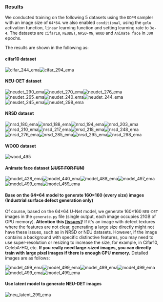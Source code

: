 ### Results

We conducted training on the following 5 datasets using the `DDPM` sampler with an image size of `64*64`. we also enabled `conditional`, using the `gelu` activation function, `linear` learning function and  setting learning rate to `3e-4`. The datasets are `cifar10`, `NEUDET`, `NRSD-MN`, `WOOD` and `Animate face` in `300` epochs.

The results are shown in the following as:



#### cifar10 dataset

![cifar_244_ema](../../assets/cifar_244_ema.jpg)![cifar_294_ema](../../assets/cifar_294_ema.jpg)



#### NEU-DET dataset

![neudet_290_ema](../../assets/neudet_290_ema.jpg)![neudet_270_ema](../../assets/neudet_270_ema.jpg)![neudet_276_ema](../../assets/neudet_276_ema.jpg)![neudet_265_ema](../../assets/neudet_265_ema.jpg)![neudet_240_ema](../../assets/neudet_240_ema.jpg)![neudet_244_ema](../../assets/neudet_244_ema.jpg)![neudet_245_ema](../../assets/neudet_245_ema.jpg)![neudet_298_ema](../../assets/neudet_298_ema.jpg)



#### NRSD dataset

![nrsd_180_ema](../../assets/nrsd_180_ema.jpg)![nrsd_188_ema](../../assets/nrsd_188_ema.jpg)![nrsd_194_ema](../../assets/nrsd_194_ema.jpg)![nrsd_203_ema](../../assets/nrsd_203_ema.jpg)![nrsd_210_ema](../../assets/nrsd_210_ema.jpg)![nrsd_217_ema](../../assets/nrsd_217_ema.jpg)![nrsd_218_ema](../../assets/nrsd_218_ema.jpg)![nrsd_248_ema](../../assets/nrsd_248_ema.jpg)![nrsd_276_ema](../../assets/nrsd_276_ema.jpg)![nrsd_285_ema](../../assets/nrsd_285_ema.jpg)![nrsd_295_ema](../../assets/nrsd_295_ema.jpg)![nrsd_298_ema](../../assets/nrsd_298_ema.jpg)



#### WOOD dataset

![wood_495](../../assets/wood_495.jpg)



#### Animate face dataset (~~JUST FOR FUN~~)

![model_428_ema](../../assets/animate_face_428_ema.jpg)![model_440_ema](../../assets/animate_face_440_ema.jpg)![model_488_ema](../../assets/animate_face_488_ema.jpg)![model_497_ema](../../assets/animate_face_497_ema.jpg)![model_499_ema](../../assets/animate_face_499_ema.jpg)![model_459_ema](../../assets/animate_face_459_ema.jpg)



#### Base on the 64×64 model to generate 160×160 (every size) images (Industrial surface defect generation only)

Of course, based on the 64×64 U-Net model, we generate 160×160 `NEU-DET` images in the `generate.py` file (single output, each image occupies 21GB of GPU memory). **Attention this [[issues]](https://github.com/chairc/Integrated-Design-Diffusion-Model/issues/9#issuecomment-1886422210)**! If it's an image with defect textures where the features are not clear, generating a large size directly might not have these issues, such as in NRSD or NEU datasets. However, if the image contains a background with specific distinctive features, you may need to use super-resolution or resizing to increase the size, for example, in Cifar10, CelebA-HQ, etc. **If you really need large-sized images, you can directly train with large pixel images if there is enough GPU memory.** Detailed images are as follows:

![model_499_ema](../../assets/neu160_0.jpg)![model_499_ema](../../assets/neu160_1.jpg)![model_499_ema](../../assets/neu160_2.jpg)![model_499_ema](../../assets/neu160_3.jpg)![model_499_ema](../../assets/neu160_4.jpg)![model_499_ema](../../assets/neu160_5.jpg)



#### Use latent model to generate NEU-DET images

![neu_latent_299_ema](../../assets/neu_latent_299_ema.png)
